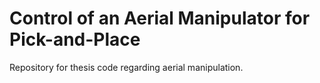 # Control of an Aerial Manipulator for Pick-and-Place
Repository for thesis code regarding aerial manipulation.
